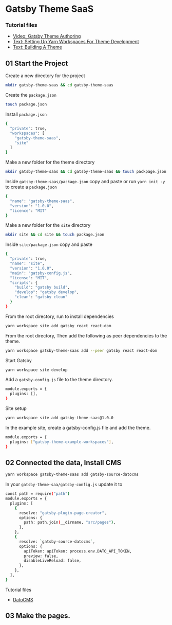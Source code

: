 # Gatsby Theme SaaS  

### Tutorial files
- [Video: Gatsby Theme Authoring](https://egghead.io/lessons/gatsby-set-up-yarn-workspaces-for-gatsby-theme-development)
- [Text: Setting Up Yarn Workspaces For Theme Development](https://www.gatsbyjs.com/blog/2019-05-22-setting-up-yarn-workspaces-for-theme-development/)
- [Text: Building A Theme](https://www.gatsbyjs.com/tutorial/building-a-theme/)

## 01 Start the Project
Create a new directory for the project
```bash
mkdir gatsby-theme-saas && cd gatsby-theme-saas
```

Create the `package.json`
```bash
touch package.json
```

Install `package.json` 
```bash
{
  "private": true,
  "workspaces": [
    "gatsby-theme-saas",
    "site"
  ]
}
```

Make a new folder for the theme directory
```bash
mkdir gatsby-theme-saas && cd gatsby-theme-saas && touch packpage.json index.js
```

Inside `gatsby-theme-saas/package.json` copy and paste or run `yarn init -y` to create a `package.json`
```bash
{
  "name": "gatsby-theme-saas",
  "version": "1.0.0",
  "licence": "MIT"
}

```

Make a new folder for the `site` directory
```bash
mkdir site && cd site && touch package.json
```

Inside `site/package.json` copy and paste 
```bash
{
  "private": true,
  "name": "site",
  "version": "1.0.0",
  "main": "gatsby-config.js",
  "license": "MIT",
  "scripts": {
    "build": "gatsby build",
    "develop": "gatsby develop",
    "clean": "gatsby clean"
  }
}
```


From the root directory, run to install dependencies
```bash
yarn workspace site add gatsby react react-dom
```

From the root directory, Then add the following as peer dependencies to the theme.
```bash
yarn workspace gatsby-theme-saas add --peer gatsby react react-dom
```

Start Gatsby  
```bash
yarn workspace site develop
```


Add a `gatsby-config.js` file to the theme directory.
```bash
module.exports = {
  plugins: [],
}
```


Site setup
```bash
yarn workspace site add gatsby-theme-saas@1.0.0
```



In the example site, create a gatsby-config.js file and add the theme.
```bash
module.exports = {
  plugins: ["gatsby-theme-example-workspaces"],
}
```


## 02 Connected the data, Install CMS

```bash
yarn workspace gatsby-theme-saas add gatsby-source-datocms
```

In your `gatsby-theme-saa/gatsby-config.js` update it to
```bash
const path = require("path")
module.exports = {
  plugins: [
    {
      resolve: "gatsby-plugin-page-creator",
      options: {
        path: path.join(__dirname, "src/pages"),
      },
    },
    {
      resolve: `gatsby-source-datocms`,
      options: {
        apiToken: apiToken: process.env.DATO_API_TOKEN,
        preview: false,
        disableLiveReload: false,
      },
    },
  ],
}
```

Tutorial files
- [DatoCMS](https://www.datocms.com/docs/gatsby/getting_started)


## 03 Make the pages.

